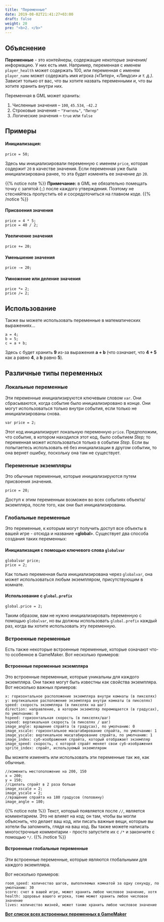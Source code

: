 ```yaml
---
title: "Переменные"
date: 2019-08-02T21:41:27+03:00
draft: false
weight: 20
pre: "<b>2. </b>"
---
```

## Объяснение

**Переменные** - это контейнеры, содержащие некоторые значения/информацию. У них есть имя. Например, переменная с именем `player_health` может содержать 100, или переменная с именем `player_name` может содержать имя игрока _\(«Питер», «Линдси» и т. д.\)_. Зависит только от вас, что вы хотите назвать переменными и, что вы хотите хранить внутри них.

Переменная в GML может хранить:

1. Численные значения – `100`, `45.534`, `-42.2`
2. Строковые значения – `"Учитель"`, `"Питер"`
3. Логические значения – `true` или `false`

## Примеры

#### **Инициализация:**

```gml
price = 50;
```

Здесь мы инициализировали переменную с именем `price`, которая содержит `20` в качестве значения. Если переменная уже была инициализирована ранее, то эта будет изменять ее значение до `20`.

{{% notice note %}}
**Примечание:** в GML не обязательно помещать точку с запятой \(`;`\) после каждого утверждения. Поэтому не стесняйтесь пропустить её и сосредоточиться на главном коде.
{{% /notice %}}

#### **Присвоения значения**

```gml
price = 4 * 5;
price = 40 / 2;
```

#### **Увеличение значения**

```gml
price += 20;
```

#### **Уменьшение значения**

```gml
price -= 20;
```

#### **Умножение или деление значения**

```gml
price *= 2;
price /= 2;
```

## **Использование**

Также вы можете использовать переменные в математических выражениях...

```gml
a = 4;
b = 5;
c = a + b;
```

Здесь c будет хранить **9** из-за выражения **a + b** \(что означает, что **4 + 5** как a равно **4**, а **b** равно **5**\).

## **Различные типы переменных**

### **Локальные переменные**

Эти переменные инициализируются ключевым словом `var`. Они сбрасываются, когда событие было инициализировано в конце. Они могут использоваться только внутри события, если только не инициализированы снова.

```gml
var price = 2;
```

Этот код инициализирует локальную переменную `price`. Предположим, что событие, в котором находился этот код, было событием _Step;_ то переменная может использоваться только в событии _Step_. Если вы попытаетесь использовать её без инициализации в другом событии, то она вернет ошибку, поскольку она там не существует.

### **Переменные экземпляры**

Это обычные переменные, которые инициализируются путем присвоения значения.

```gml
price = 20;
```

Доступ к этим переменным возможен во всех событиях объекта/экземпляра, после того, как они был инициализированы.

### **Глобальные переменные**

Это переменные, к которым могут получить доступ все объекты в вашей игре - отсюда и название «**global**». Существует два способа создания таких переменных:

#### **Инициализация с помощью ключевого слова `globalvar`**

```gml
globalvar price;
price = 2;
```

Как только переменная была инициализирована через `globalvar`, она может использоваться любым экземпляром, присутствующим в комнате.

#### **Использование с `global.prefix`**

```gml
global.price = 2;
```

Таким образом, вам не нужно инициализировать переменную с помощью `globalvar`, но вы должны использовать `global.prefix` каждый раз, когда вы хотите использовать эту переменную.

### **Встроенные переменные**

Есть также некоторые встроенные переменные, которые означают что-то особенное в GameMaker. Вот несколько примеров:

#### **Встроенные переменные экземпляра**

Это встроенные переменные, которые уникальны для каждого экземпляра. Они также могут быть известны как свойства экземпляра. Вот несколько важных примеров:

```с
x: горизонтальное расположение экземпляра внутри комнаты (в пикселях)
y: вертикальное расположение экземпляра внутри комнаты (в пикселях)
speed: скорость экземпляра (в пикселях на шаг)
direction: направление, в котором экземпляр перемещается (в градусах), по умолчанию: 0
hspeed: горизонтальная скорость (в пикселях/шаг)
vspeed: вертикальная скорость (в пикселях / шаг)
image_angle: вращение спрайта (в градусах), по умолчанию: 0
image_xscale: горизонтальное масштабирование спрайта, по умолчанию: 1
image_yscale: вертикальное масштабирование спрайта, по умолчанию: 1
image_index: суб-изображения спрайта, который отображает экземпляр
image_speed: скорость, с которой спрайт меняет свои суб-изображения
sprite_index: спрайт, используемый экземпляром
```

Вы можете изменять или использовать эти переменные так же, как обычные.

```gml
//изменить местоположение на 200, 150
x = 200;
y = 150;
//сделать спрайт в 2 раза больше
image_xscale = 2;
image_yscale = 2;
//вращение спрайта на 180 градусов (половину)
image_angle = 180;
```

{{% notice note %}}
Текст, который появляется после `//`, является комментарием. Это не влияет на код; он там, чтобы вы могли объяснить, что делает ваш код, или писать важные вещи, которые вы хотели бы запомнить, глядя на ваш код.
Вы также можете написать многострочные комментарии - просто запустите их с `/*` и закончите с помощью `*/`.
{{% /notice %}}

#### **Встроенные глобальные переменные**

Эти встроенные переменные, которые являются глобальными для каждого экземпляра.

Вот несколько примеров:

```gml
room_speed: количество шагов, выполняемых комнатой за одну секунду, по умолчанию: 30
score: счет в вашей игре, может хранить любое числовое значение, хотя
health: здоровье вашего игрока, тоже может хранить любое числовое значение
lives: количество жизней, может также хранить любое числовое значение
```

[**Вот список всех встроенных переменных в GameMaker**](http://gamemaker.wikia.com/wiki/List_of_variables)
